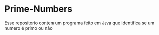 # Prime-Numbers
Esse repositorio contem um programa feito em Java que identifica se um numero é primo ou não.
